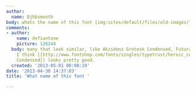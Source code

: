 ```yaml
---
author:
  name: Djhbsmooth
body: whats the name of this font [img:sites/default/files/old-images/footshad_4052.png]
comments:
- author:
    name: defiantone
    picture: 126244
  body: many that look similar, like Akzidenz Grotesk Condensed, Futura Condensed.
    I think [[http://www.fontshop.com/fonts/singles/typetrust/heroic_condensed_medium/|Heroic
    Condensed]] looks pretty good.
  created: '2013-05-01 00:00:19'
date: '2013-04-30 14:37:03'
title: 'What name of this font '

---
```

